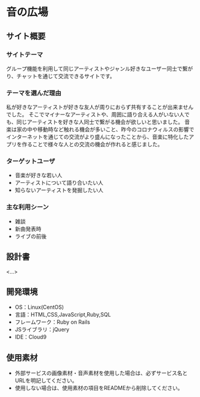 # 音の広場

## サイト概要
### サイトテーマ
グループ機能を利用して同じアーティストやジャンル好きなユーザー同士で繋がり、チャットを通じて交流できるサイトです。

### テーマを選んだ理由
私が好きなアーティストが好きな友人が周りにおらず共有することが出来ませんでした。
そこでマイナーなアーティストや、周囲に語り合える人がいない人でも、同じアーティストを好きな人同士で繋がる機会が欲しいと思いました。
音楽は家の中や移動時など触れる機会が多いこと、昨今のコロナウィルスの影響でインターネットを通じての交流がより盛んになったことから、音楽に特化したアプリを作ることで様々な人との交流の機会が作れると感じました。

### ターゲットユーザ
- 音楽が好きな若い人
- アーティストについて語り合いたい人
- 知らないアーティストを発掘したい人

### 主な利用シーン
- 雑談
- 新曲発表時
- ライブの前後

## 設計書
<...>

## 開発環境
- OS：Linux(CentOS)
- 言語：HTML,CSS,JavaScript,Ruby,SQL
- フレームワーク：Ruby on Rails
- JSライブラリ：jQuery
- IDE：Cloud9

## 使用素材
- 外部サービスの画像素材・音声素材を使用した場合は、必ずサービス名とURLを明記してください。
- 使用しない場合は、使用素材の項目をREADMEから削除してください。